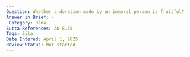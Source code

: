 ```yaml
---
Question: Whether a donation made by an immoral person is fruitful?
Answer in Brief: -
 Category: Dāna
Sutta References: AN 8.35
Tags: Sīla
Date Entered: April 1, 2025
Review Status: Not started
---
```

